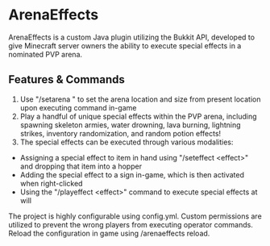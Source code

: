 # ArenaEffects
ArenaEffects is a custom Java plugin utilizing the Bukkit API, developed to give Minecraft server owners the ability to execute special effects in a nominated PVP arena.

## Features & Commands
1. Use "/setarena <area>" to set the arena location and size from present location upon executing command in-game
2. Play a handful of unique special effects within the PVP arena, including spawning skeleton armies, water drowning, lava burning, lightning strikes, inventory randomization, and random potion effects!
3. The special effects can be executed through various modalities:
- Assigning a special effect to item in hand using "/seteffect \<effect>" and dropping that item into a hopper
- Adding the special effect to a sign in-game, which is then activated when right-clicked
- Using the "/playeffect \<effect>" command to execute special effects at will

The project is highly configurable using config.yml. Custom permissions are utilized to prevent the wrong players from executing operator commands.
Reload the configuration in game using /arenaeffects reload.
